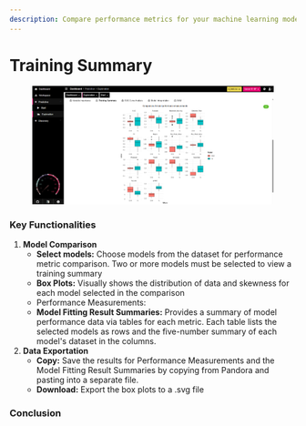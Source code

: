 ```yaml
---
description: Compare performance metrics for your machine learning models.
---
```


# Training Summary

<figure><img src="../../../.gitbook/assets/Exploration_Training Summary.png" alt=""><figcaption></figcaption></figure>

### Key Functionalities

1. **Model Comparison**
   * **Select models:** Choose models from the dataset for performance metric comparison. Two or more models must be selected to view a training summary
   * **Box Plots:** Visually shows the distribution of data and skewness for each model selected in the comparison
   * Performance Measurements:&#x20;
   * **Model Fitting Result Summaries:** Provides a summary of model performance data via tables for each metric. Each table lists the selected models as rows and the five-number summary of each model's dataset in the columns.
2. **Data Exportation**
   * **Copy:** Save the results for Performance Measurements and the Model Fitting Result Summaries by copying from Pandora and pasting into a separate file.
   * **Download:** Export the box plots to a .svg file&#x20;

### Conclusion

